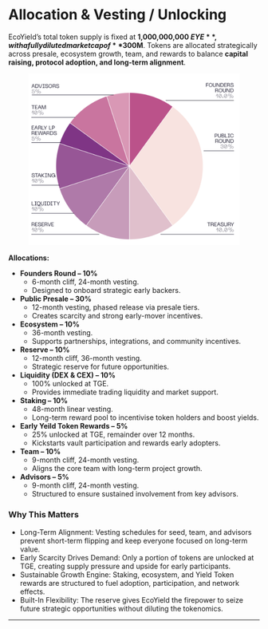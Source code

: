 # Allocation & Vesting / Unlocking

EcoYield’s total token supply is fixed at **1,000,000,000 $EYE**, with a fully diluted market cap of **$300M**. Tokens are allocated strategically across presale, ecosystem growth, team, and rewards to balance **capital raising, protocol adoption, and long-term alignment**.

<figure><img src="../.gitbook/assets/image.png" alt=""><figcaption></figcaption></figure>

**Allocations:**

* **Founders Round – 10%**
  * 6-month cliff, 24-month vesting.
  * Designed to onboard strategic early backers.
* **Public Presale – 30%**
  * 12-month vesting, phased release via presale tiers.
  * Creates scarcity and strong early-mover incentives.
* **Ecosystem – 10%**
  * 36-month vesting.
  * Supports partnerships, integrations, and community incentives.
* **Reserve – 10%**
  * 12-month cliff, 36-month vesting.
  * Strategic reserve for future opportunities.
* **Liquidity (DEX & CEX) – 10%**
  * 100% unlocked at TGE.
  * Provides immediate trading liquidity and market support.
* **Staking – 10%**
  * 48-month linear vesting.
  * Long-term reward pool to incentivise token holders and boost yields.
* **Early Yeild Token Rewards – 5%**
  * 25% unlocked at TGE, remainder over 12 months.
  * Kickstarts vault participation and rewards early adopters.
* **Team – 10%**
  * 9-month cliff, 24-month vesting.
  * Aligns the core team with long-term project growth.
* **Advisors – 5%**
  * 9-month cliff, 24-month vesting.
  * Structured to ensure sustained involvement from key advisors.

### Why This Matters

* Long-Term Alignment: Vesting schedules for seed, team, and advisors prevent short-term flipping and keep everyone focused on long-term value.
* Early Scarcity Drives Demand: Only a portion of tokens are unlocked at TGE, creating supply pressure and upside for early participants.
* Sustainable Growth Engine: Staking, ecosystem, and Yield Token rewards are structured to fuel adoption, participation, and network effects.
* Built-In Flexibility: The reserve gives EcoYield the firepower to seize future strategic opportunities without diluting the tokenomics.

***
